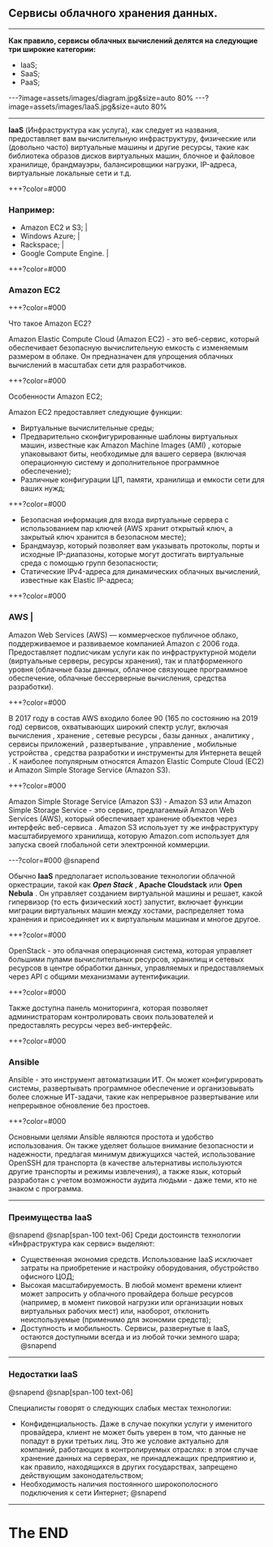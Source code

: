 
## **Cервисы облачного хранения данных.**

---

 **Как правило, сервисы облачных вычислений делятся на следующие три широкие категории:**
- IaaS;
- SaaS;
- PaaS;

---?image=assets/images/diagram.jpg&size=auto 80%
---?image=assets/images/IaaS.jpg&size=auto 80%

---

**IaaS** (Инфраструктура как услуга), как следует из названия, предоставляет вам вычислительную инфраструктуру, физические или (довольно часто) виртуальные машины и другие ресурсы, такие как библиотека образов дисков виртуальных машин, блочное и файловое хранилище, брандмауэры, балансировщики нагрузки, IP-адреса, виртуальные локальные сети и т.д.

+++?color=#000

### Например:
- Amazon EC2 и S3; |
- Windows Azure; |  
- Rackspace; | 
- Google Compute Engine. |

+++?color=#000

### Amazon EC2 

+++?color=#000

Что такое Amazon EC2?

Amazon Elastic Compute Cloud (Amazon EC2) - это веб-сервис, который обеспечивает безопасную вычислительную емкость с изменяемым размером в облаке. Он предназначен для упрощения облачных вычислений в масштабах сети для разработчиков.

+++?color=#000

Особенности Amazon EC2;

Amazon EC2 предоставляет следующие функции:
- Виртуальные вычислительные среды;
- Предварительно сконфигурированные шаблоны виртуальных машин, известные как Amazon Machine Images (AMI) , которые упаковывают биты, необходимые для вашего сервера (включая операционную систему и дополнительное программное обеспечение);
- Различные конфигурации ЦП, памяти, хранилища и емкости сети для ваших нужд;

+++?color=#000

- Безопасная информация для входа виртуальные сервера с использованием пар ключей (AWS хранит открытый ключ, а закрытый ключ хранится в безопасном месте);
- Брандмауэр, который позволяет вам указывать протоколы, порты и исходные IP-диапазоны, которые могут достигать виртуальные среда с помощью групп безопасности; 
- Статические IPv4-адреса для динамических облачных вычислений, известные как Elastic IP-адреса;

+++?color=#000

### AWS |
Amazon Web Services (AWS) — коммерческое публичное облако, поддерживаемое и развиваемое компанией Amazon с 2006 года. Предоставляет подписчикам услуги как по инфраструктурной модели (виртуальные серверы, ресурсы хранения), так и платформенного уровня (облачные базы данных, облачное связующее программное обеспечение, облачные бессерверные вычисления, средства разработки).

+++?color=#000

В 2017 году в состав AWS входило более 90 (165 по состоянию на 2019 год) сервисов, охватывающих широкий спектр услуг, включая вычисления , хранение , сетевые ресурсы , базы данных , аналитику , сервисы приложений , развертывание , управление , мобильные устройства , средства разработки и инструменты для Интернета вещей . К наиболее популярным относятся Amazon Elastic Compute Cloud (EC2) и Amazon Simple Storage Service (Amazon S3).

+++?color=#000

Amazon Simple Storage Service (Amazon S3) - Amazon S3 или Amazon Simple Storage Service - это сервис, предлагаемый Amazon Web Services (AWS), который обеспечивает хранение объектов через интерфейс веб-сервиса .  Amazon S3 использует ту же инфраструктуру масштабируемого хранилища, которую Amazon.com использует для запуска своей глобальной сети электронной коммерции.

---?color=#000
@snapend

Обычно **IaaS** предполагает использование технологии облачной оркестрации, такой как ***Open Stack*** , **Apache Cloudstack** или **Open Nebula** . Он управляет созданием виртуальной машины и решает, какой гипервизор (то есть физический хост) запустит, включает функции миграции виртуальных машин между хостами, распределяет тома хранения и присоединяет их к виртуальным машинам и многое другое.

+++?color=#000

OpenStack - это облачная операционная система, которая управляет большими пулами вычислительных ресурсов, хранилищ и сетевых ресурсов в центре обработки данных, управляемых и предоставляемых через API с общими механизмами аутентификации.

+++?color=#000

Также доступна панель мониторинга, которая позволяет администраторам контролировать своих пользователей и предоставлять ресурсы через веб-интерфейс.

+++?color=#000

### Ansible

Ansible - это инструмент автоматизации ИТ. Он может конфигурировать системы, развертывать программное обеспечение и организовывать более сложные ИТ-задачи, такие как непрерывное развертывание или непрерывное обновление без простоев.


+++?color=#000

Основными целями Ansible являются простота и удобство использования. Он также уделяет большое внимание безопасности и надежности, предлагая минимум движущихся частей, использование OpenSSH для транспорта (в качестве альтернативы используются другие транспорты и режимы извлечения), а также язык, который разработан с учетом возможности аудита людьми - даже теми, кто не знаком с программа.

---
### Преимущества IaaS 
@snapend
@snap[span-100 text-06]
Среди достоинств технологии «Инфраструктура как сервис» выделяют:
- Существенная экономия средств. Использование IaaS исключает затраты на приобретение и настройку оборудования, обустройство офисного ЦОД;
- Высокая масштабируемость. В любой момент времени клиент может запросить у облачного провайдера больше ресурсов (например, в момент пиковой нагрузки или организации новых виртуальных рабочих мест) или, наоборот, отклонить неиспользуемые (применимо для экономии средств);
- Доступность и мобильность. Сервисы, развернутые в IaaS, остаются доступными всегда и из любой точки земного шара;
@snapend
---

### Недостатки IaaS

@snapend
@snap[span-100 text-06]

Специалисты говорят о следующих слабых местах технологии:
- Конфиденциальность. Даже в случае покупки услуги у именитого провайдера, клиент не может быть уверен в том, что данные не попадут в руки третьих лиц. Это же условие актуально для компаний, работающих в контролируемых отраслях: в этом случае хранение данных на серверах, не принадлежащих предприятию и, как правило, находящихся в других государствах, запрещено действующим законодательством;
- Необходимость наличия постоянного широкополосного подключения к сети Интернет;
@snapend
---

# The END
